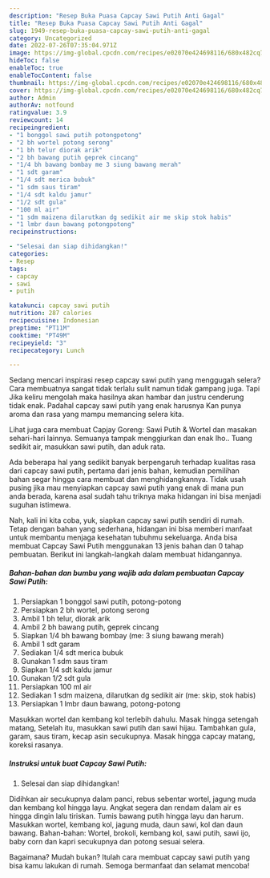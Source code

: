 ```yaml
---
description: "Resep Buka Puasa Capcay Sawi Putih Anti Gagal"
title: "Resep Buka Puasa Capcay Sawi Putih Anti Gagal"
slug: 1949-resep-buka-puasa-capcay-sawi-putih-anti-gagal
category: Uncategorized
date: 2022-07-26T07:35:04.971Z
image: https://img-global.cpcdn.com/recipes/e02070e424698116/680x482cq70/capcay-sawi-putih-foto-resep-utama.jpg
hideToc: false
enableToc: true
enableTocContent: false
thumbnail: https://img-global.cpcdn.com/recipes/e02070e424698116/680x482cq70/capcay-sawi-putih-foto-resep-utama.jpg
cover: https://img-global.cpcdn.com/recipes/e02070e424698116/680x482cq70/capcay-sawi-putih-foto-resep-utama.jpg
author: Admin
authorAv: notfound
ratingvalue: 3.9
reviewcount: 14
recipeingredient:
- "1 bonggol sawi putih potongpotong"
- "2 bh wortel potong serong"
- "1 bh telur diorak arik"
- "2 bh bawang putih geprek cincang"
- "1/4 bh bawang bombay me 3 siung bawang merah"
- "1 sdt garam"
- "1/4 sdt merica bubuk"
- "1 sdm saus tiram"
- "1/4 sdt kaldu jamur"
- "1/2 sdt gula"
- "100 ml air"
- "1 sdm maizena dilarutkan dg sedikit air me skip stok habis"
- "1 lmbr daun bawang potongpotong"
recipeinstructions:

- "Selesai dan siap dihidangkan!"
categories:
- Resep
tags:
- capcay
- sawi
- putih

katakunci: capcay sawi putih 
nutrition: 287 calories
recipecuisine: Indonesian
preptime: "PT11M"
cooktime: "PT49M"
recipeyield: "3"
recipecategory: Lunch

---
```



Sedang mencari inspirasi resep capcay sawi putih yang menggugah selera? Cara membuatnya sangat tidak terlalu sulit namun tidak gampang juga. Tapi Jika keliru mengolah maka hasilnya akan hambar dan justru cenderung tidak enak. Padahal capcay sawi putih yang enak harusnya Kan punya aroma dan rasa yang mampu memancing selera kita.


Lihat juga cara membuat Capjay Goreng: Sawi Putih &amp; Wortel dan masakan sehari-hari lainnya. Semuanya tampak menggiurkan dan enak lho.. Tuang sedikit air, masukkan sawi putih, dan aduk rata.

Ada beberapa hal yang sedikit banyak berpengaruh terhadap kualitas rasa dari capcay sawi putih, pertama dari jenis bahan, kemudian pemilihan bahan segar hingga cara membuat dan menghidangkannya. Tidak usah pusing jika mau menyiapkan capcay sawi putih yang enak di mana pun anda berada, karena asal sudah tahu triknya maka hidangan ini bisa menjadi suguhan istimewa.


Nah, kali ini kita coba, yuk, siapkan capcay sawi putih sendiri di rumah. Tetap dengan bahan yang sederhana, hidangan ini bisa memberi manfaat untuk membantu menjaga kesehatan tubuhmu sekeluarga. Anda bisa membuat Capcay Sawi Putih menggunakan 13 jenis bahan dan 0 tahap pembuatan. Berikut ini langkah-langkah dalam membuat hidangannya.

<!--inarticleads1-->

##### Bahan-bahan dan bumbu yang wajib ada dalam pembuatan Capcay Sawi Putih:

1. Persiapkan 1 bonggol sawi putih, potong-potong
1. Persiapkan 2 bh wortel, potong serong
1. Ambil 1 bh telur, diorak arik
1. Ambil 2 bh bawang putih, geprek cincang
1. Siapkan 1/4 bh bawang bombay (me: 3 siung bawang merah)
1. Ambil 1 sdt garam
1. Sediakan 1/4 sdt merica bubuk
1. Gunakan 1 sdm saus tiram
1. Siapkan 1/4 sdt kaldu jamur
1. Gunakan 1/2 sdt gula
1. Persiapkan 100 ml air
1. Sediakan 1 sdm maizena, dilarutkan dg sedikit air (me: skip, stok habis)
1. Persiapkan 1 lmbr daun bawang, potong-potong


Masukkan wortel dan kembang kol terlebih dahulu. Masak hingga setengah matang, Setelah itu, masukkan sawi putih dan sawi hijau. Tambahkan gula, garam, saus tiram, kecap asin secukupnya. Masak hingga capcay matang, koreksi rasanya. 

<!--inarticleads2-->

##### Instruksi untuk buat Capcay Sawi Putih:


1. Selesai dan siap dihidangkan!

Didihkan air secukupnya dalam panci, rebus sebentar wortel, jagung muda dan kembang kol hingga layu. Angkat segera dan rendam dalam air es hingga dingin lalu tiriskan. Tumis bawang putih hingga layu dan harum. Masukkan wortel, kembang kol, jagung muda, daun sawi, kol dan daun bawang. Bahan-bahan: Wortel, brokoli, kembang kol, sawi putih, sawi ijo, baby corn dan kapri secukupnya dan potong sesuai selera. 

Bagaimana? Mudah bukan? Itulah cara membuat capcay sawi putih yang bisa kamu lakukan di rumah. Semoga bermanfaat dan selamat mencoba!
